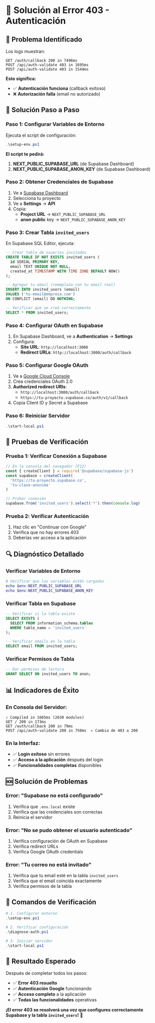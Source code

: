 # 🔧 Solución al Error 403 - Autenticación

## 🎯 **Problema Identificado**

Los logs muestran:
```
GET /auth/callback 200 in 7496ms
POST /api/auth-validate 403 in 1695ms
POST /api/auth-validate 403 in 1544ms
```

**Esto significa:**
- ✅ **Autenticación funciona** (callback exitoso)
- ❌ **Autorización falla** (email no autorizado)

## 🚀 **Solución Paso a Paso**

### **Paso 1: Configurar Variables de Entorno**

Ejecuta el script de configuración:
```powershell
.\setup-env.ps1
```

**El script te pedirá:**
1. **NEXT_PUBLIC_SUPABASE_URL** (de Supabase Dashboard)
2. **NEXT_PUBLIC_SUPABASE_ANON_KEY** (de Supabase Dashboard)

### **Paso 2: Obtener Credenciales de Supabase**

1. Ve a [Supabase Dashboard](https://supabase.com/dashboard)
2. Selecciona tu proyecto
3. Ve a **Settings** → **API**
4. Copia:
   - **Project URL** → `NEXT_PUBLIC_SUPABASE_URL`
   - **anon public** key → `NEXT_PUBLIC_SUPABASE_ANON_KEY`

### **Paso 3: Crear Tabla `invited_users`**

En Supabase SQL Editor, ejecuta:

```sql
-- Crear tabla de usuarios invitados
CREATE TABLE IF NOT EXISTS invited_users (
  id SERIAL PRIMARY KEY,
  email TEXT UNIQUE NOT NULL,
  created_at TIMESTAMP WITH TIME ZONE DEFAULT NOW()
);

-- Agregar tu email (reemplaza con tu email real)
INSERT INTO invited_users (email) 
VALUES ('tu-email@empresa.com')
ON CONFLICT (email) DO NOTHING;

-- Verificar que se creó correctamente
SELECT * FROM invited_users;
```

### **Paso 4: Configurar OAuth en Supabase**

1. En Supabase Dashboard, ve a **Authentication** → **Settings**
2. Configura:
   - **Site URL**: `http://localhost:3000`
   - **Redirect URLs**: `http://localhost:3000/auth/callback`

### **Paso 5: Configurar Google OAuth**

1. Ve a [Google Cloud Console](https://console.cloud.google.com)
2. Crea credenciales OAuth 2.0
3. **Authorized redirect URIs**:
   - `http://localhost:3000/auth/callback`
   - `https://tu-proyecto.supabase.co/auth/v1/callback`
4. Copia Client ID y Secret a Supabase

### **Paso 6: Reiniciar Servidor**

```powershell
.\start-local.ps1
```

## 🧪 **Pruebas de Verificación**

### **Prueba 1: Verificar Conexión a Supabase**
```javascript
// En la consola del navegador (F12)
const { createClient } = require('@supabase/supabase-js')
const supabase = createClient(
  'https://tu-proyecto.supabase.co',
  'tu-clave-anonima'
)

// Probar conexión
supabase.from('invited_users').select('*').then(console.log)
```

### **Prueba 2: Verificar Autenticación**
1. Haz clic en "Continuar con Google"
2. Verifica que no hay errores 403
3. Deberías ver acceso a la aplicación

## 🔍 **Diagnóstico Detallado**

### **Verificar Variables de Entorno**
```powershell
# Verificar que las variables estén cargadas
echo $env:NEXT_PUBLIC_SUPABASE_URL
echo $env:NEXT_PUBLIC_SUPABASE_ANON_KEY
```

### **Verificar Tabla en Supabase**
```sql
-- Verificar si la tabla existe
SELECT EXISTS (
  SELECT FROM information_schema.tables 
  WHERE table_name = 'invited_users'
);

-- Verificar emails en la tabla
SELECT email FROM invited_users;
```

### **Verificar Permisos de Tabla**
```sql
-- Dar permisos de lectura
GRANT SELECT ON invited_users TO anon;
```

## 📊 **Indicadores de Éxito**

### **En Consola del Servidor:**
```
✓ Compiled in 1665ms (2630 modules)
GET / 200 in 173ms
GET /auth/callback 200 in 79ms
POST /api/auth-validate 200 in 750ms  ← Cambia de 403 a 200
```

### **En la Interfaz:**
- ✅ **Login exitoso** sin errores
- ✅ **Acceso a la aplicación** después del login
- ✅ **Funcionalidades completas** disponibles

## 🆘 **Solución de Problemas**

### **Error: "Supabase no está configurado"**
1. Verifica que `.env.local` existe
2. Verifica que las credenciales son correctas
3. Reinicia el servidor

### **Error: "No se pudo obtener el usuario autenticado"**
1. Verifica configuración de OAuth en Supabase
2. Verifica redirect URLs
3. Verifica Google OAuth credentials

### **Error: "Tu correo no está invitado"**
1. Verifica que tu email esté en la tabla `invited_users`
2. Verifica que el email coincida exactamente
3. Verifica permisos de la tabla

## 🎯 **Comandos de Verificación**

```powershell
# 1. Configurar entorno
.\setup-env.ps1

# 2. Verificar configuración
.\diagnose-auth.ps1

# 3. Iniciar servidor
.\start-local.ps1
```

## 🎉 **Resultado Esperado**

Después de completar todos los pasos:
- ✅ **Error 403 resuelto**
- ✅ **Autenticación Google** funcionando
- ✅ **Acceso completo** a la aplicación
- ✅ **Todas las funcionalidades** operativas

**¡El error 403 se resolverá una vez que configures correctamente Supabase y la tabla `invited_users`!** 🚀 